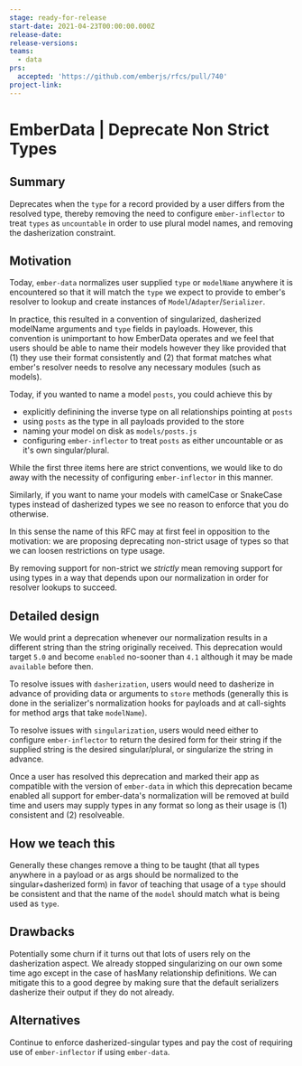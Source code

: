 ```yaml
---
stage: ready-for-release
start-date: 2021-04-23T00:00:00.000Z
release-date:
release-versions:
teams:
  - data
prs:
  accepted: 'https://github.com/emberjs/rfcs/pull/740'
project-link:
---
```


# EmberData | Deprecate Non Strict Types

## Summary

Deprecates when the `type` for a record provided by a user differs from the resolved
type, thereby removing the need to configure `ember-inflector` to treat `types` as `uncountable`
in order to use plural model names, and removing the dasherization constraint.

## Motivation

Today, `ember-data` normalizes user supplied `type` or `modelName` anywhere it is encountered
so that it will match the `type` we expect to provide to ember's resolver to lookup and create
instances of `Model`/`Adapter`/`Serializer`.

In practice, this resulted in a convention of singularized, dasherized modelName arguments and
`type` fields in payloads. However, this convention is unimportant to how EmberData operates and
we feel that users should be able to name their models however they like provided that (1) they
use their format consistently and (2) that format matches what ember's resolver needs to resolve
any necessary modules (such as models).

Today, if you wanted to name a model `posts`, you could achieve this by

- explicitly definining the inverse type on all relationships pointing at `posts`
- using `posts` as the type in all payloads provided to the store
- naming your model on disk as `models/posts.js`
- configuring `ember-inflector` to treat `posts` as either uncountable or as it's own singular/plural.

While the first three items here are strict conventions, we would like to do away with the necessity of
configuring `ember-inflector` in this manner.

Similarly, if you want to name your models with camelCase or SnakeCase types instead of dasherized types
we see no reason to enforce that you do otherwise.

In this sense the name of this RFC may at first feel in opposition to the motivation: we are proposing
deprecating non-strict usage of types so that we can loosen restrictions on type usage.

By removing support for non-strict we *strictly* mean removing support for using types in a way that
depends upon our normalization in order for resolver lookups to succeed.

## Detailed design

We would print a deprecation whenever our normalization results in a different string than the string originally
received. This deprecation would target `5.0` and become `enabled` no-sooner than `4.1` although it may be made
`available` before then.

To resolve issues with `dasherization`, users would need to dasherize in advance of providing data or arguments
to `store` methods (generally this is done in the serializer's normalization hooks for payloads and at
call-sights for method args that take `modelName`).

To resolve issues with `singularization`, users would need either to configure `ember-inflector` to return the
desired form for their string if the supplied string is the desired singular/plural, or singularize the string
in advance.

Once a user has resolved this deprecation and marked their app as compatible with the version of `ember-data`
in which this deprecation became enabled all support for ember-data's normalization will be removed at build
time and users may supply types in any format so long as their usage is (1) consistent and (2) resolveable.

## How we teach this

Generally these changes remove a thing to be taught (that all types anywhere in a payload or as args should
be normalized to the singular+dasherized form) in favor of teaching that usage of a `type` should be consistent
and that the name of the `model` should match what is being used as `type`.

## Drawbacks

Potentially some churn if it turns out that lots of users rely on the dasherization aspect. We already stopped
singularizing on our own some time ago except in the case of hasMany relationship definitions. We can mitigate
this to a good degree by making sure that the default serializers dasherize their output if they do not already.

## Alternatives

Continue to enforce dasherized-singular types and pay the cost of requiring use of `ember-inflector` if using
`ember-data`.
